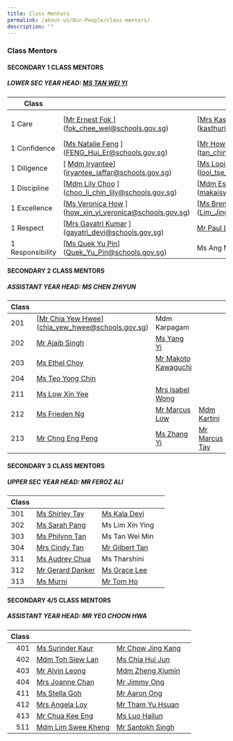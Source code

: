 ```yaml
---
title: Class Mentors
permalink: /about-us/Our-People/class-mentors/
description: ""
---
```

### Class Mentors

#### SECONDARY 1 CLASS MENTORS

##### LOWER SEC YEAR HEAD: [MS TAN WEI YI](mailto:tan_wei_yi@schools.gov.sg)

| Class 	|  	|  	|  	|
|---	|---	|---	|---	|
| 1 Care 	| [[Mr Ernest Fok ](mailto:fok_chee_wel@schools.gov.sg)](fok_chee_wel@schools.gov.sg)	|  [[Mrs Kasthuri Davaraj](mailto:kasthuri_mahanthran@schools.gov.sg)](kasthuri_mahanthran@schools.gov.sg)	|  [[Ms Chen Weiling](mailto:chen_weiling@schools.gov.sg )](chen_weiling@schools.gov.sg )	|
| 1 Confidence 	| [[Ms Natalie Feng](mailto:FENG_Hui_Er@schools.gov.sg) ](FENG_Hui_Er@schools.gov.sg)	| [[Mr Howard Tan](mailto:tan_ching_hau_howard@schools.gov.sg)](tan_ching_hau_howard@schools.gov.sg) 	|  	|
| 1 Diligence 	|[ [Mdm Iryantee](mailto:iryantee_jaffar@schools.gov.sg)](iryantee_jaffar@schools.gov.sg)	| [[Ms Looi Tse Theng](mailto:looi_tse_theng@schools.gov.sg) ](looi_tse_theng@schools.gov.sg)	|  	|
| 1 Discipline 	| [[Mdm Lily Choo](mailto:choo_li_chin_lily@schools.gov.sg) ](choo_li_chin_lily@schools.gov.sg)	| [[Mdm Esther](mailto:makaisvery_esther_periak_a@schools.gov.sg)](makaisvery_esther_periak_a@schools.gov.sg)    	| 	|
| 1 Excellence 	| [[Ms Veronica How](mailto:how_xin_yi_veronica@schools.gov.sg) ](how_xin_yi_veronica@schools.gov.sg)	| [[Ms Brenda Lim](mailto:Lim_Jing_Qi_Brenda@schools.gov.sg)](Lim_Jing_Qi_Brenda@schools.gov.sg) 	|  	|
| 1 Respect 	| [[Mrs Gayatri Kumar](mailto:gayatri_devi@schools.gov.sg) ](gayatri_devi@schools.gov.sg)	| [Mr Paul Lai ](mailto:Paul_Lai_Chyi_Shyan@schools.gov.sg)	|
| 1 Responsibility 	| [[Ms Quek Yu Pin](mailto:Quek_Yu_Pin@schools.gov.sg)](Quek_Yu_Pin@schools.gov.sg) 	| Ms Ang Meng Li

#### SECONDARY 2 CLASS MENTORS

##### ASSISTANT YEAR HEAD: MS CHEN ZHIYUN

| Class 	|  	|  	|  	|
|---	|---	|---	|---	|
| 201 	| [[Mr Chia Yew Hwee](mailto:chia_yew_hwee@schools.gov.sg)](chia_yew_hwee@schools.gov.sg)	|  Mdm Karpagam	|  	| 
| 202 	| [Mr Ajaib Singh](mailto:ajaib_singh_gurbachan_s@schools.gov.sg) 	|[Ms Yang Yi ](mailto:Yang_Yi@schools.gov.sg)	|  	| 
| 203 	|[ Ms Ethel Choy](mailto:choy_hui_zhen_ethel@schools.gov.sg) 	| [Mr Makoto Kawaguchi](mailto:makoto_kawaguchi@schools.gov.sg) 	|  	| 
| 204 	| [Ms Teo Yong Chin ](mailto:teo_yong_chin@schools.gov.sg)	|  	| 
| 211 	| [Ms Low Xin Yee ](mailto:low_xin_yee@schools.gov.sg)	| [Mrs Isabel Wong](mailto:lee_siew_min_isabel@schools.gov.sg) 	|  	| 
| 212 	| [Ms Frieden Ng](mailto:ng_chih_qing@schools.gov.sg) 	|[ Mr Marcus Low ](mailto:LOW_Xue_Kai_Marcus@schools.gov.sg)	| [Mdm Kartini ](mailto:kartini_djoeraemi@schools.gov.sg)
| 213 	| [Mr Chng Eng Peng](mailto:chng_eng_peng@schools.gov.sg) 	|[ Ms Zhang Yi](mailto:Zhang_Yi_A@schools.gov.sg) 	| [Mr Marcus Tay ](mailto:tay_hiong_kiat_marcus@schools.gov.sg) 	| Mr Senan |



#### SECONDARY 3 CLASS MENTORS

##### UPPER SEC YEAR HEAD: MR FEROZ ALI

| Class 	|  	|  	|  	|
|---	|---	|---	|---	|
| 301 	| [Ms Shirley Tay](mailto:Shirley_Tay@schools.gov.sg)	|  [Ms Kala Devi](mailto:kala_devi_santha_kumar@schools.gov.sg)	|  	|
| 302 	| [Ms Sarah Pang](mailto:Sarah_PANG_PEI_WEN@schools.gov.sg)	| Ms Lim Xin Ying 	|  	|
| 303 	|[ Ms Philynn Tan ](mailto:tan_hong_bee_philynn@schools.gov.sg)	| Ms Tan Wei Min 	|  	|
| 304 	|[ Mrs Cindy Tan ](mailto:yew_siew_ping_cindy@schools.gov.sg)	| [Mr Gilbert Tan ](mailto:Gilbert_Tan_Wei_Beng@schools.gov.sg)	|
| 311 	| [Ms Audrey Chua](mailto:chua_sing_li_audrey@schools.gov.sg)	| Ms Tharshini 	|  	|
| 312 	| [Mr Gerard Danker](mailto:gerard_danker@schools.gov.sg) 	|[ Ms Grace Lee	](mailto:mei_yan_grace_lee@schools.gov.sg)
| 313 	| [Ms Murni ](mailto:murni_iryani_mohd_hanafi@schools.gov.sg)	| [Mr Tom Ho 	](mailto:ho_hai_long@schools.gov.sg)|


#### SECONDARY 4/5 CLASS MENTORS

##### ASSISTANT YEAR HEAD: MR YEO CHOON HWA

| Class 	|  	|  	|  	|
|---:	|---	|---	|---	|
| 401 	| [Ms Surinder Kaur ](mailto:surinder_kaur@schools.gov.sg)	| [Mr Chow Jing Kang](mailto:Chow_Jing_Kang@schools.gov.sg) 	|  	|
| 402 	| [Mdm Toh Siew Lan ](mailto:toh_siew_lan@schools.gov.sg)	| [Ms Chia Hui Jun](mailto:chia_hui_jun@schools.gov.sg) 	|  	|
| 403 	| [Mr Alvin Leong](mailto:leong_wei_jie_alvin@schools.gov.sg) 	| [Mdm Zheng Xiumin ](mailto:zheng_xiumin@schools.gov.sg)	|  	|
| 404 	| [Mrs Joanne Chan ](mailto:jia_en_joanne_loo@schools.gov.sg)	| [Mr Jimmy Ong ](mailto:ong_meng_guan_jimmy@schools.gov.sg)	|  	|
| 411 	| [Ms Stella Goh ](mailto:stella_goh@schools.gov.sg)	| [Mr Aaron Ong](mailto:ong_meng_yeow_aaron@schools.gov.sg) 	|  	|
| 412 	| [Mrs Angela Loy ](mailto:ang_ha_ngek@schools.gov.sg  )	| [Mr Tham Yu Hsuan](mailto:tham_yu_hsuan@schools.gov.sg)	|  	|
| 413 	| [Mr Chua Kee Eng ](mailto:chua_kee_eng@schools.gov.sg)	| [Ms Luo Hailun ](mailto:luo_hailun@schools.gov.sg)	| 
| 511 	| [Mdm Lim Swee Kheng](mailto:Lim_Swee_Kheng@schools.gov.sg)	| [Mr Santokh Singh ](mailto:santokh_singh@schools.gov.sg) 	|  	|